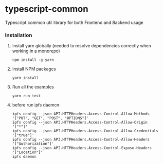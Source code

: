 # typescript-common
Typescript common util library for both Frontend and Backend usage

### Installation

1. Install yarn globally (needed to resolve dependencies correctly when working in a monorepo)

   ```shell
   npm install -g yarn
   ```

2. Install NPM packages

   ```shell
   yarn install
   ```

3. Run all the examples

   ```shell
   yarn run test
   ```

4. before run ipfs daemon
   ```
   ipfs config --json API.HTTPHeaders.Access-Control-Allow-Methods '["PUT", "GET", "POST", "OPTIONS"]'
   ipfs config --json API.HTTPHeaders.Access-Control-Allow-Origin '["*"]'
   ipfs config --json API.HTTPHeaders.Access-Control-Allow-Credentials '["true"]'
   ipfs config --json API.HTTPHeaders.Access-Control-Allow-Headers '["Authorization"]'
   ipfs config --json API.HTTPHeaders.Access-Control-Expose-Headers '["Location"]'
   ipfs daemon
   ```
